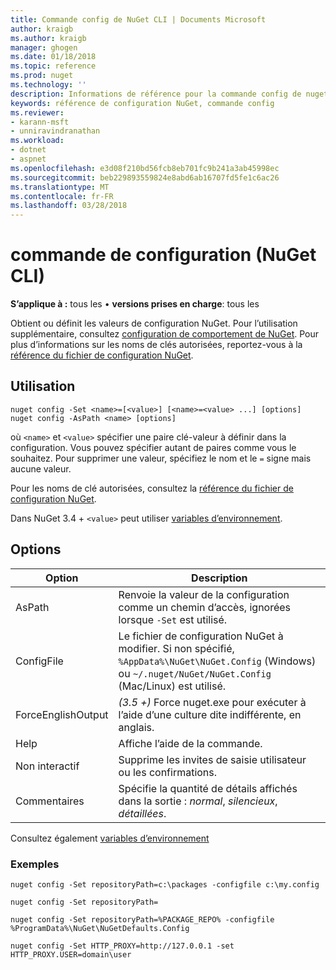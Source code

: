 ```yaml
---
title: Commande config de NuGet CLI | Documents Microsoft
author: kraigb
ms.author: kraigb
manager: ghogen
ms.date: 01/18/2018
ms.topic: reference
ms.prod: nuget
ms.technology: ''
description: Informations de référence pour la commande config de nuget.exe
keywords: référence de configuration NuGet, commande config
ms.reviewer:
- karann-msft
- unniravindranathan
ms.workload:
- dotnet
- aspnet
ms.openlocfilehash: e3d08f210bd56fcb8eb701fc9b241a3ab45998ec
ms.sourcegitcommit: beb229893559824e8abd6ab16707fd5fe1c6ac26
ms.translationtype: MT
ms.contentlocale: fr-FR
ms.lasthandoff: 03/28/2018
---
```

# <a name="config-command-nuget-cli"></a>commande de configuration (NuGet CLI)

**S’applique à :** tous les &bullet; **versions prises en charge**: tous les

Obtient ou définit les valeurs de configuration NuGet. Pour l’utilisation supplémentaire, consultez [configuration de comportement de NuGet](../consume-packages/configuring-nuget-behavior.md). Pour plus d’informations sur les noms de clés autorisées, reportez-vous à la [référence du fichier de configuration NuGet](../reference/nuget-config-file.md).

## <a name="usage"></a>Utilisation

```cli
nuget config -Set <name>=[<value>] [<name>=<value> ...] [options]
nuget config -AsPath <name> [options]
```

où `<name>` et `<value>` spécifier une paire clé-valeur à définir dans la configuration. Vous pouvez spécifier autant de paires comme vous le souhaitez. Pour supprimer une valeur, spécifiez le nom et le `=` signe mais aucune valeur.

Pour les noms de clé autorisées, consultez la [référence du fichier de configuration NuGet](../reference/nuget-config-file.md).

Dans NuGet 3.4 + `<value>` peut utiliser [variables d’environnement](cli-ref-environment-variables.md).

## <a name="options"></a>Options

| Option | Description |
| --- | --- |
| AsPath | Renvoie la valeur de la configuration comme un chemin d’accès, ignorées lorsque `-Set` est utilisé. |
| ConfigFile | Le fichier de configuration NuGet à modifier. Si non spécifié, `%AppData%\NuGet\NuGet.Config` (Windows) ou `~/.nuget/NuGet/NuGet.Config` (Mac/Linux) est utilisé.|
| ForceEnglishOutput | *(3.5 +)*  Force nuget.exe pour exécuter à l’aide d’une culture dite indifférente, en anglais. |
| Help | Affiche l’aide de la commande. |
| Non interactif | Supprime les invites de saisie utilisateur ou les confirmations. |
| Commentaires | Spécifie la quantité de détails affichés dans la sortie : *normal*, *silencieux*, *détaillées*. |

Consultez également [variables d’environnement](cli-ref-environment-variables.md)

### <a name="examples"></a>Exemples

```cli
nuget config -Set repositoryPath=c:\packages -configfile c:\my.config

nuget config -Set repositoryPath=

nuget config -Set repositoryPath=%PACKAGE_REPO% -configfile %ProgramData%\NuGet\NuGetDefaults.Config

nuget config -Set HTTP_PROXY=http://127.0.0.1 -set HTTP_PROXY.USER=domain\user
```
